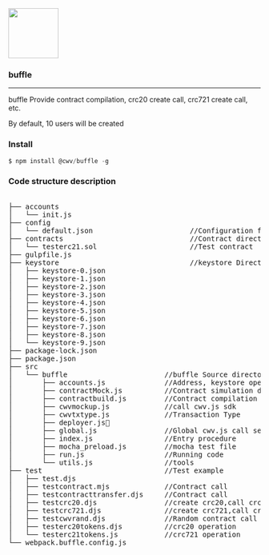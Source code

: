 
<img src="https://cwv.io/images/logo1Normal.svg" width="100">

### buffle
-----------------------

buffle Provide contract compilation, crc20 create call, crc721 create call, etc.

By default, 10 users will be created

### Install
```js
$ npm install @cwv/buffle -g
```

### Code structure description
<pre>                      
├── accounts                       
│   └── init.js                       
├── config
│   └── default.json                       //Configuration file
├── contracts                              //Contract directory
│   └── testerc21.sol                      //Test contract
├── gulpfile.js
├── keystore                               //keystore Directory, create 10 users by default
│   ├── keystore-0.json
│   ├── keystore-1.json
│   ├── keystore-2.json
│   ├── keystore-3.json
│   ├── keystore-4.json
│   ├── keystore-5.json
│   ├── keystore-6.json
│   ├── keystore-7.json
│   ├── keystore-8.json
│   └── keystore-9.json
├── package-lock.json
├── package.json
├── src
│   └── buffle                       //buffle Source directory
│       ├── accounts.js              //Address, keystore operation
│       ├── contractMock.js          //Contract simulation data
│       ├── contractbuild.js         //Contract compilation
│       ├── cwvmockup.js             //call cwv.js sdk
│       ├── cwvtxtype.js             //Transaction Type
│       ├── deployer.js
│       ├── global.js                //Global cwv.js call settings
│       ├── index.js                 //Entry procedure
│       ├── mocha_preload.js         //mocha test file
│       ├── run.js                   //Running code
│       └── utils.js                 //tools
├── test                             //Test example
│   ├── test.djs
│   ├── testcontract.mjs             //Contract call
│   ├── testcontracttransfer.djs     //Contract call
│   ├── testcrc20.djs                //create crc20,call crc20
│   ├── testcrc721.djs               //create crc721,call crc721
│   ├── testcwvrand.djs              //Random contract call
│   ├── testerc20tokens.djs          //crc20 operation
│   └── testerc21tokens.js           //crc721 operation
└── webpack.buffle.config.js
</pre>

